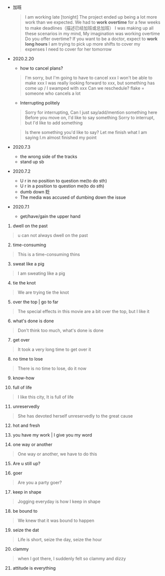 - 加班
  > I am working late [tonight]
  > The project ended up being a lot more work than we expected. We had to **work overtime** for a few weeks to make deadlines（描述已经加班或总加班）
  > I was making up all these scenarios in my mind, My imagination was working overtime
  > Do you offer overtime?
  > If you want to be a doctor, expect to **work long hours**
  > I am trying to pick up more shifts to cover my expenses
  > I need to cover for her tomorrow


- 2020.2.20
  - how to cancel plans?
  > I'm sorry, but I'm going to have to cancel xxx
  > I won't be able to make xxx
  > I was really looking forward to xxx, but something has come up / I swamped with xxx
  > Can we reschedule?
  > flake = someone who cancels a lot


  - Interrupting politely
  > Sorry for interrupting, Can I just say/add/mention something here
  > Before you move on, I'd like to say something
  > Sorry to interrupt, but I'd like to add something

  > Is there something you'd like to say?
  > Let me finish what I am saying
  > I.m almost finished my point


- 2020.7.3
  - the wrong side of the tracks
  - stand up sb

- 2020.7.2
  - U r in no position to question me(to do sth)
  - U r in a position to question me(to do sth)
  - dumb down 贬
  - The media was accused of dumbing down the issue

- 2020.7.1
  - get/have/gain the upper hand

1. dwell on the past

> u can not always dwell on the past
2. time-consuming

> This is a time-consuming thins

3. sweat like a pig

> I am sweating like a pig

4. tie the knot

> We are trying tie the knot

5. over the top | go to far

> The special effects in this movie are a bit over the top, but I like it

6. what's done is done

> Don't think too much, what's done is done

7. get over

> It took a very long time to get over it

8. no time to lose

> There is no time to lose, do it now

9. know-how

10. full of life

> I like this city, It is full of life

11. unreservedly

> She has devoted herself unreservedly to the great cause

12. hot and fresh

13. you have my work | I give you my word

14. one way or another

> One way or another, we have to do this

15. Are u still up?

16. goer

> Are you a party goer?

17. keep in shape

> Jogging everyday is how I keep in shape

18. be bound to

> We knew that it was bound to happen

19. seize the dat

> Life is short, seize the day, seize the hour

20. clammy

> when I got there, I suddenly felt so clammy and dizzy

21. attitude is everything